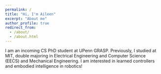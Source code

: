 ```yaml
---
permalink: /
title: "Hi, I'm Aileen"
excerpt: "About me"
author_profile: true
redirect_from: 
  - /about/
  - /about.html
---
```


I am an incoming CS PhD student at UPenn GRASP. Previously, I studied at MIT, double majoring in Electrical Engineering and Computer Science (EECS) and Mechanical Engineering. I am interested in learned controllers and embodied intelligence in robotics!